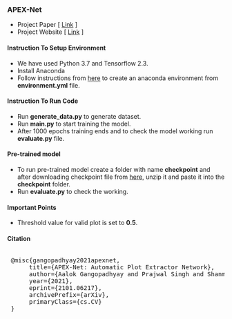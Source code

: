 ### APEX-Net
* Project Paper [ [Link](https://arxiv.org/abs/2101.06217) ]
* Project Website  [ [Link](https://sites.google.com/view/apexnetpaper) ]

#### Instruction To Setup Environment
* We have used Python 3.7 and Tensorflow 2.3.
* Install Anaconda
* Follow instructions from [here](https://docs.conda.io/projects/conda/en/4.6.1/user-guide/tasks/manage-environments.html) to create an anaconda environment from **environment.yml** file.

#### Instruction To Run Code
* Run **generate_data.py** to generate dataset.
* Run **main.py** to start training the model.
* After 1000 epochs training ends and to check the model working run **evaluate.py** file.

#### Pre-trained model
* To run pre-trained model create a folder with name **checkpoint** and after downloading checkpoint file from [here](https://drive.google.com/file/d/1THyD7zAukb8Io3kaVx5vxejA9pGh1Oyg/view?usp=sharing), unzip it and paste it into the **checkpoint** folder.
* Run **evaluate.py** to check the working.

#### Important Points
* Threshold value for valid plot is set to **0.5**.


#### Citation
<pre>
 
 @misc{gangopadhyay2021apexnet,
      title={APEX-Net: Automatic Plot Extractor Network}, 
      author={Aalok Gangopadhyay and Prajwal Singh and Shanmuganathan Raman},
      year={2021},
      eprint={2101.06217},
      archivePrefix={arXiv},
      primaryClass={cs.CV}
 }

</pre>
